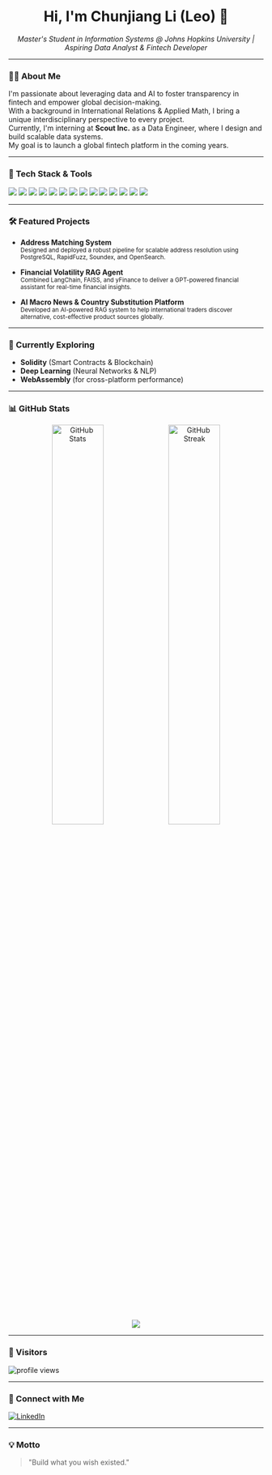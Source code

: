 <!-- GitHub Profile README for Chunjiang Li (Leo) -->

<h1 align="center">Hi, I'm Chunjiang Li (Leo) 👋</h1>
<p align="center">
  <em>Master's Student in Information Systems @ Johns Hopkins University | Aspiring Data Analyst & Fintech Developer</em>
</p>

---

### 👨‍💻 About Me

I'm passionate about leveraging data and AI to foster transparency in fintech and empower global decision-making.  
With a background in International Relations & Applied Math, I bring a unique interdisciplinary perspective to every project.  
Currently, I'm interning at **Scout Inc.** as a Data Engineer, where I design and build scalable data systems.  
My goal is to launch a global fintech platform in the coming years.

---

### 🚀 Tech Stack & Tools

<p align="left">
  <img src="https://img.shields.io/badge/Python-3776AB?style=flat-square&logo=python&logoColor=white"/>
  <img src="https://img.shields.io/badge/R-276DC3?style=flat-square&logo=r&logoColor=white"/>
  <img src="https://img.shields.io/badge/SQL-4479A1?style=flat-square&logo=postgresql&logoColor=white"/>
  <img src="https://img.shields.io/badge/JavaScript-F7DF1E?style=flat-square&logo=javascript&logoColor=black"/>
  <img src="https://img.shields.io/badge/Node.js-339933?style=flat-square&logo=node.js&logoColor=white"/>
  <img src="https://img.shields.io/badge/React-20232A?style=flat-square&logo=react&logoColor=61DAFB"/>
  <img src="https://img.shields.io/badge/AWS-232F3E?style=flat-square&logo=amazon-aws&logoColor=white"/>
  <img src="https://img.shields.io/badge/Git-F05032?style=flat-square&logo=git&logoColor=white"/>
  <img src="https://img.shields.io/badge/Excel-217346?style=flat-square&logo=microsoft-excel&logoColor=white"/>
  <img src="https://img.shields.io/badge/Tableau-E97627?style=flat-square&logo=tableau&logoColor=white"/>
  <img src="https://img.shields.io/badge/Scikit--learn-F7931E?style=flat-square&logo=scikit-learn&logoColor=white"/>
  <img src="https://img.shields.io/badge/XGBoost-FF6600?style=flat-square&logo=xgboost&logoColor=white"/>
  <img src="https://img.shields.io/badge/R%20Shiny-009FE3?style=flat-square&logo=r&logoColor=white"/>
  <img src="https://img.shields.io/badge/LangChain-000000?style=flat-square&logo=langchain&logoColor=white"/>
</p>

---

### 🛠️ Featured Projects

- **Address Matching System**  
  <sub>Designed and deployed a robust pipeline for scalable address resolution using PostgreSQL, RapidFuzz, Soundex, and OpenSearch.</sub>

- **Financial Volatility RAG Agent**  
  <sub>Combined LangChain, FAISS, and yFinance to deliver a GPT-powered financial assistant for real-time financial insights.</sub>

- **AI Macro News & Country Substitution Platform**  
  <sub>Developed an AI-powered RAG system to help international traders discover alternative, cost-effective product sources globally.</sub>

---

### 🌱 Currently Exploring

- **Solidity** (Smart Contracts & Blockchain)
- **Deep Learning** (Neural Networks & NLP)
- **WebAssembly** (for cross-platform performance)

---

### 📊 GitHub Stats

<p align="center">
  <img src="https://github-readme-stats.vercel.app/api?username=ChunjiangLiLeo&show_icons=true&theme=vue-dark" alt="GitHub Stats" width="45%"/>
  <img src="https://github-readme-streak-stats.herokuapp.com/?user=ChunjiangLiLeo&theme=vue-dark" alt="GitHub Streak" width="45%"/>
</p>
<p align="center">
  <img src="https://github-readme-stats.vercel.app/api/top-langs/?username=ChunjiangLiLeo&layout=compact&theme=vue-dark"/>
</p>

---

### 👀 Visitors

<p align="left">
  <img src="https://komarev.com/ghpvc/?username=ChunjiangLiLeo&label=Profile%20views&color=0e75b6&style=flat" alt="profile views"/>
</p>

---

### 🤝 Connect with Me

<p align="left">
  <a href="https://www.linkedin.com/in/chunjiang-li-b14455231/" target="_blank">
    <img src="https://img.shields.io/badge/LinkedIn-blue?logo=linkedin&logoColor=white" alt="LinkedIn"/>
  </a>
</p>

---

### 💡 Motto

> "Build what you wish existed."

<!--
  Polished and updated by GitHub Copilot (2025-06)
  For a fresh copy or more customizations, just ask!
-->
